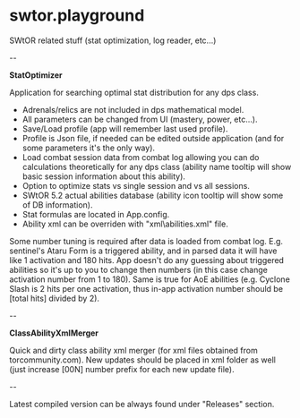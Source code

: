 # swtor.playground
SWtOR related stuff (stat optimization, log reader, etc...)

-- 

**StatOptimizer**

Application for searching optimal stat distribution for any dps class.

- Adrenals/relics are not included in dps mathematical model.
- All parameters can be changed from UI (mastery, power, etc...).
- Save/Load profile (app will remember last used profile).
- Profile is Json file, if needed can be edited outside application (and for some parameters it's the only way).
- Load combat session data from combat log allowing you can do calculations theoretically for any dps class (ability name tooltip will show basic session information about this ability).
- Option to optimize stats vs single session and vs all sessions.
- SWtOR 5.2 actual abilities database (ability icon tooltip will show some of DB information).
- Stat formulas are located in App.config.
- Ability xml can be overriden with "xml\abilities.xml" file.

Some number tuning is required after data is loaded from combat log. E.g. sentinel's Ataru Form is a triggered ability, and in parsed data it will have like 1 activation and 180 hits. App doesn't do any guessing about triggered abilities so it's up to you to change then numbers (in this case change activation number from 1 to 180). Same is true for AoE abilities (e.g. Cyclone Slash is 2 hits per one activation, thus in-app activation number should be [total hits] divided by 2).

--

**ClassAbilityXmlMerger**

Quick and dirty class ability xml merger (for xml files obtained from torcommunity.com).
New updates should be placed in xml folder as well (just increase [00N] number prefix for each new update file).

--

Latest compiled version can be always found under "Releases" section.
